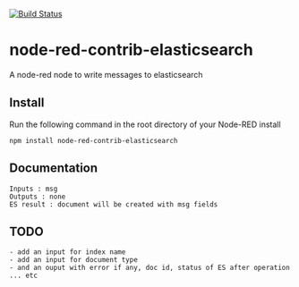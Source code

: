 [![Build Status](https://travis-ci.org/benediktarnold/node-red-contrib-elasticsearch.svg?branch=master)](https://travis-ci.org/benediktarnold/node-red-contrib-elasticsearch)

# node-red-contrib-elasticsearch
A node-red node to write messages to elasticsearch

## Install
Run the following command in the root directory of your Node-RED install

	npm install node-red-contrib-elasticsearch
	
## Documentation
	Inputs : msg
	Outputs : none
	ES result : document will be created with msg fields
## TODO
	- add an input for index name
	- add an input for document type
	- and an ouput with error if any, doc id, status of ES after operation ... etc

